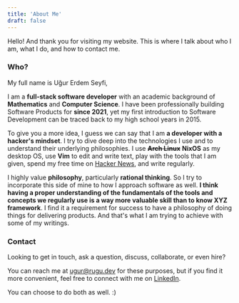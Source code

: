 ```yaml
---
title: 'About Me'
draft: false
---
```


Hello! And thank you for visiting my website. This is where I talk about who I
am, what I do, and how to contact me.

### Who?

My full name is Uğur Erdem Seyfi,

I am a **full-stack software developer** with an academic background of
**Mathematics** and **Computer Science**. I have been professionally building
Software Products for **since 2021**, yet my first introduction to Software
Development can be traced back to my high school years in 2015.

To give you a more idea, I guess we can say that I am **a developer with a
hacker's mindset**. I try to dive deep into the technologies I use and to
understand their underlying philosophies. I use ~~**Arch Linux**~~ **NixOS** as
my desktop OS, use **Vim** to edit and write text,  play with the tools
that I am given, spend my free time on [Hacker
News](https://news.ycombinator.com/user?id=kugurerdem), and write regularly.

I highly value **philosophy**, particularly **rational thinking**. So I try to
incorporate this side of mine to how I approach software as well. **I think
having a proper understanding of the fundamentals of the tools and concepts we
regularly use is a way more valuable skill than to know XYZ framework**. I find
it a requirement for success to have a philosophy of doing things for
delivering products. And that's what I am trying to achieve with some of my
writings.

### Contact

Looking to get in touch, ask a question, discuss, collaborate, or even hire?

You can reach me at ugur@rugu.dev for these purposes, but if you find it more
convenient, feel free to connect with me on [LinkedIn](https://www.linkedin.com/in/ugur-erdem-seyfi/).

You can choose to do both as well. :)

